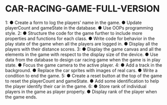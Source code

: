 # CAR-RACING-GAME-FULL-VERSION
1:
    ● Create a form to log the players' name in the game.
    ● Update playerCount and gameState in the database.
    ● Use OOPs programming style.
2:
    ● Structure the code for the game further to include more properties and functions for each class.
    ● Write code for behavior in the play state of the game when all the players are logged in.
    ● Display all the players with their distance scores.
3:
    ● Display the game canvas and all the elements in the game with respect to the display size of the device.
    ● Use data from the database to design car racing game when the game is in play state.
    ● Focus the game camera to the active player.
4:
    ● Add a track in the background.
    ● Replace the car sprites with images of real cars.
    ● Write a condition to end the game.
5:
    ● Create a reset button at the top of the game to reset the playerCount and gameState.
    ● Add some identification to help the player identify their car in the game.
6:
    ● Store rank of individual players in the game as player property.
    ● Display rank of the player when the game ends.
